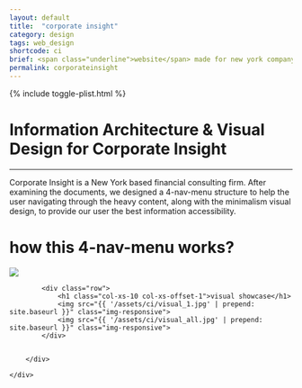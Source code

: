 ```yaml
---
layout: default
title:  "corporate insight"
category: design
tags: web_design
shortcode: ci
brief: <span class="underline">website</span> made for new york company corporate insight. we created the four-layer-menus to structure the information for the best information accessibility.
permalink: corporateinsight
---
```



<div class="content-container" id="corporate-insight">
{% include toggle-plist.html %}
	<div class="container-fluid">
		<div class="row">
			<div class="col-xs-11 col-sm-offset-1 col-sm-8 col-md-7">
				<h1 class="avoid-overlay-plist-label">Information Architecture & Visual Design for Corporate Insight</h1>
				<hr>
				<p>Corporate Insight is a New York based financial consulting firm. After examining the documents, we designed a 4-nav-menu structure to help the user navigating through the heavy content, along with the minimalism visual design, to provide our user the best information accessibility.</p>
			</div>
		</div>
		<div class="actual-content">
			<div class="row">
				<h1 class="col-xs-10 col-xs-offset-1">how this 4-nav-menu works?</h1>
				<img src="{{ '/assets/ci/design-sketch.png' | prepend: site.baseurl }}" class="img-responsive">
			</div>

			<div class="row">
				<h1 class="col-xs-10 col-xs-offset-1">visual showcase</h1>
				<img src="{{ '/assets/ci/visual_1.jpg' | prepend: site.baseurl }}" class="img-responsive">
				<img src="{{ '/assets/ci/visual_all.jpg' | prepend: site.baseurl }}" class="img-responsive">
			</div>


		</div>

	</div>
</div>